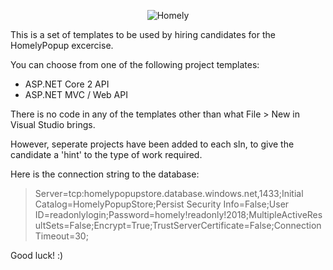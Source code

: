 <div>
    <p align="center">
    <img src="https://imgur.com/9E8hN79.png" alt="Homely" />
    </p>
</div>

This is a set of templates to be used by hiring candidates for the HomelyPopup excercise.

You can choose from one of the following project templates:
- ASP.NET Core 2 API
- ASP.NET MVC / Web API

There is no code in any of the templates other than what File > New in Visual Studio brings.

However, seperate projects have been added to each sln, to give the candidate a 'hint' to the type of work required.

Here is the connection string to the database:
> Server=tcp:homelypopupstore.database.windows.net,1433;Initial Catalog=HomelyPopupStore;Persist Security Info=False;User ID=readonlylogin;Password=homely!readonly!2018;MultipleActiveResultSets=False;Encrypt=True;TrustServerCertificate=False;Connection Timeout=30;

Good luck! :)
